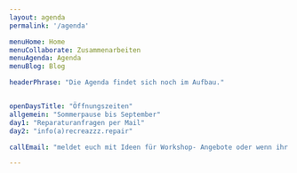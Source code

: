 ```yaml
---
layout: agenda
permalink: '/agenda'

menuHome: Home
menuCollaborate: Zusammenarbeiten
menuAgenda: Agenda
menuBlog: Blog

headerPhrase: "Die Agenda findet sich noch im Aufbau."


openDaysTitle: "Öffnungszeiten"
allgemein: "Sommerpause bis September"
day1: "Reparaturanfragen per Mail"
day2: "info(a)recreazzz.repair"

callEmail: "meldet euch mit Ideen für Workshop- Angebote oder wenn ihr etwas buchen möchtet"

---
```


